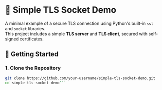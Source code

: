 # 🔐 Simple TLS Socket Demo

A minimal example of a secure TLS connection using Python's built-in `ssl` and `socket` libraries.  
This project includes a simple **TLS server** and **TLS client**, secured with self-signed certificates.

## 🚀 Getting Started

### 1. Clone the Repository

```bash
git clone https://github.com/your-username/simple-tls-socket-demo.git
cd simple-tls-socket-demo```
